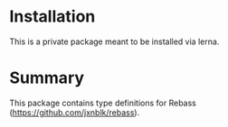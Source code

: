 # Installation

This is a private package meant to be installed via lerna.

# Summary

This package contains type definitions for Rebass (https://github.com/jxnblk/rebass).

